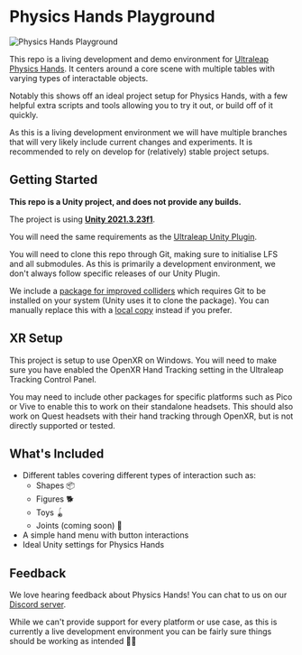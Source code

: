 # Physics Hands Playground

![Physics Hands Playground](https://github.com/ultraleap/PhysicsHandsPlayground/assets/6281246/e445cf49-d933-430a-bc7f-1ef0db46ab7f)

This repo is a living development and demo environment for [Ultraleap Physics Hands](https://github.com/ultraleap/UnityPlugin/tree/develop/Packages/Tracking%20Preview/PhysicsHands). It centers around a core scene with multiple tables with varying types of interactable objects.

Notably this shows off an ideal project setup for Physics Hands, with a few helpful extra scripts and tools allowing you to try it out, or build off of it quickly.

As this is a living development environment we will have multiple branches that will very likely include current changes and experiments. It is recommended to rely on develop for (relatively) stable project setups.

## Getting Started

**This repo is a Unity project, and does not provide any builds.**

The project is using **[Unity 2021.3.23f1](https://unity.com/releases/editor/whats-new/2021.3.23)**.

You will need the same requirements as the [Ultraleap Unity Plugin](https://github.com/ultraleap/UnityPlugin/blob/develop/README.md#getting-started).

You will need to clone this repo through Git, making sure to initialise LFS and all submodules. As this is primarily a development environment, we don't always follow specific releases of our Unity Plugin.

We include a [package for improved colliders](https://github.com/rorygames/VHACD) which requires Git to be installed on your system (Unity uses it to clone the package). You can manually replace this with a [local copy](https://docs.unity3d.com/Manual/upm-ui-local.html) instead if you prefer.

## XR Setup

This project is setup to use OpenXR on Windows. You will need to make sure you have enabled the OpenXR Hand Tracking setting in the Ultraleap Tracking Control Panel.

You may need to include other packages for specific platforms such as Pico or Vive to enable this to work on their standalone headsets. This should also work on Quest headsets with their hand tracking through OpenXR, but is not directly supported or tested.

## What's Included

- Different tables covering different types of interaction such as:
  - Shapes 📦
  - Figures 🐕
  - Toys 🪀
  - Joints (coming soon) 💪
- A simple hand menu with button interactions
- Ideal Unity settings for Physics Hands

## Feedback

We love hearing feedback about Physics Hands! You can chat to us on our [Discord server](https://discord.com/invite/3VCndThqxS).

While we can't provide support for every platform or use case, as this is currently a live development environment you can be fairly sure things should be working as intended 🙂🤞
